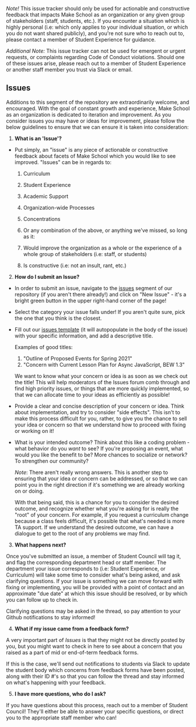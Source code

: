 *Note!* This issue tracker should only be used for actionable and constructive feedback that impacts Make School as an organization or any given group of stakeholders (staff, students, etc.). If you encounter a situation which is highly personal (i.e: which only applies to your individual situation, or which you do not want shared publicly), and you're not sure who to reach out to, please contact a member of Student Experience for guidance.

*Additional Note:* This issue tracker can not be used for emergent or urgent requests, or complaints regarding Code of Conduct violations. Should one of these issues arise, please reach out to a member of Student Experience or another staff member you trust via Slack or email.

## Issues

Additions to this segment of the repository are extraordinarily welcome, and encouraged. With the goal of constant growth and experience, Make School as an organization is dedicated to iteration and improvement. As you consider issues you may have or ideas for improvement, please follow the below guidelines to ensure that we can ensure it is taken into consideration:

1. **What is an 'Issue'?**

- Put simply, an "issue" is any piece of actionable or constructive feedback about facets of Make School which you would like to see improved. "Issues" can be in regards to:

  1. Curriculum
  2. Student Experience
  3. Academic Support
  4. Organization-wide Processes
  5. Concentrations
  6. Or any combination of the above, or anything we've missed, so long as it:

    1. Would improve the organization as a whole or the experience of a whole group of stakeholders (i.e: staff, or students)
    2. Is constructive (i.e: not an insult, rant, etc.)

2. **How do I submit an Issue?**

- In order to submit an issue, navigate to the [issues]() segment of our repository (if you aren't there already!) and click on "New Issue" - it's a bright green button in the upper right-hand corner of the page!

- Select the category your issue falls under! If you aren't quite sure, pick the one that you think is the closest.

- Fill out our [issues template]() (it will autopopulate in the body of the issue) with your specific information, and add a descriptive title.

  Examples of good titles:

  1. "Outline of Proposed Events for Spring 2021"
  2. "Concern with Current Lesson Plan for Async JavaScript, BEW 1.3"

  We want to know what your concern or idea is as soon as we check out the title! This will help moderators of the Issues forum comb through and find high priority issues, or things that are more quickly implemented, so that we can allocate time to your ideas as efficiently as possible!

- Provide a clear and concise description of your concern or idea. Think about implementation, and try to consider "side effects". This isn't to make this process difficult for you, rather, to give you the chance to sell your idea or concern so that we understand how to proceed with fixing or working on it!

- What is your intended outcome? Think about this like a coding problem - what behavior do you *want* to see? If you're proposing an event, what would you like the benefit to be? More chances to socialize or network? To strengthen our community?

  *Note*: There aren't really wrong answers. This is another step to ensuring that your idea or concern can be addressed, or so that we can point you in the right direction if it's something we are already working on or doing.

  With that being said, this is a chance for you to consider the desired outcome, and recognize whether what you're asking for is really the "root" of your concern. For example, if you request a curriculum change because a class feels difficult, it's possible that what's needed is more TA support. If we understand the desired outcome, we can have a dialogue to get to the root of any problems we may find.

3. **What happens next?**

Once you've submitted an issue, a member of Student Council will tag it, and flag the corresponding department head or staff member. The department your issue corresponds to (i.e: Student Experience, or Curriculum) will take some time to consider what's being asked, and ask clarifying questions. If your issue is something we can move forward with fixing or implementing, you will be provided with a point of contact and an approximate "due date" at which this issue should be resolved, or by which you can follow up to check in.

Clarifying questions may be asked in the thread, so pay attention to your Github notifications to stay informed!

4. **What if my issue came from a feedback form?**

A very important part of *Issues* is that they might not be directly posted by you, but you might want to check in here to see about a concern that you raised as a part of mid or end-of-term feedback forms.

If this is the case, we'll send out notifications to students via Slack to update the student body which concerns from feedback forms have been posted, along with their ID #'s so that you can follow the thread and stay informed on what's happening with your feedback.

5. **I have more questions, who do I ask?**

If you have questions about this process, reach out to a member of Student Council! They'll either be able to answer your specific questions, or direct you to the appropriate staff member who can! 
